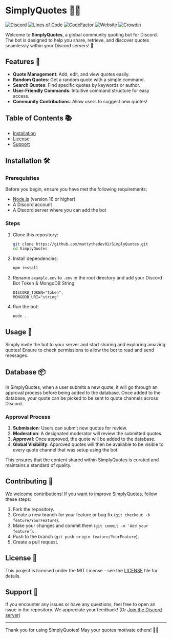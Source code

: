 # SimplyQuotes 🤖✨
 [![Discord](https://img.shields.io/discord/1289393785306091561.svg?label=&logo=discord&logoColor=ffffff&color=7389D8&labelColor=6A7EC2)](https://discord.gg/8g6zUQu)
[![Lines of Code](https://sonarcloud.io/api/project_badges/measure?project=Spiderjockey02_Discord-Bot&metric=ncloc)](https://sonarcloud.io/dashboard?id=Spiderjockey02_Discord-Bot)
[![CodeFactor](https://www.codefactor.io/repository/github/spiderjockey02/discord-bot/badge/master)](https://www.codefactor.io/repository/github/spiderjockey02/discord-bot/overview/master)
![Website](https://img.shields.io/website?down_color=red&down_message=offline&up_color=green&up_message=online&url=https%3A%2F%2Fegglord.dev%2F)
[![Crowdin](https://badges.crowdin.net/egglord-discord-bot/localized.svg)](https://crowdin.com/project/egglord-discord-bot)

Welcome to **SimplyQuotes**, a global community quoting bot for Discord. The bot is designed to help you share, retrieve, and discover quotes seamlessly within your Discord servers! 🌟

## Features 🌈

- **Quote Management**: Add, edit, and view quotes easily.
- **Random Quotes**: Get a random quote with a simple command.
- **Search Quotes**: Find specific quotes by keywords or author.
- **User-Friendly Commands**: Intuitive command structure for easy access.
- **Community Contributions**: Allow users to suggest new quotes!

## Table of Contents 📚

- [Installation](https://github.com/mattythedev01/SimplyQuotes/blob/main/installation.md)
- [License](https://github.com/mattythedev01/SimplyQuotes/blob/main/LICENSE)
- [Support](https://discord.gg/4zaaRkTPZE)

## Installation 🛠️

### Prerequisites

Before you begin, ensure you have met the following requirements:
- [Node.js](https://nodejs.org/) (version 16 or higher)
- A Discord account
- A Discord server where you can add the bot

### Steps

1. Clone this repository:
    ```bash
    git clone https://github.com/mattythedev01/SimplyQuotes.git
    cd SimplyQuotes
    ```

2. Install dependencies:
    ```bash
    npm install
    ```

3. Rename `example.env` to `.env` in the root directory and add your Discord Bot Token & MongoDB String:
    ```
    DISCORD_TOKEN="token",
    MONGODB_URI="string"
    ```

4. Run the bot:
    ```bash
    node .
    ```

## Usage 💬

Simply invite the bot to your server and start sharing and exploring amazing quotes! Ensure to check permissions to allow the bot to read and send messages.

## Database 📦

In SimplyQuotes, when a user submits a new quote, it will go through an approval process before being added to the database. Once added to the database, your quote can be picked to be sent to quote channels across Discord.

### Approval Process

1. **Submission**: Users can submit new quotes for review.
2. **Moderation**: A designated moderator will review the submitted quotes.
3. **Approval**: Once approved, the quote will be added to the database.
4. **Global Visibility**: Approved quotes will then be available to be visible to every quote channel that was setup using the bot.

This ensures that the content shared within SimplyQuotes is curated and maintains a standard of quality.

## Contributing 🤝

We welcome contributions! If you want to improve SimplyQuotes, follow these steps:

1. Fork the repository.
2. Create a new branch for your feature or bug fix (`git checkout -b feature/YourFeature`).
3. Make your changes and commit them (`git commit -m 'Add your feature'`).
4. Push to the branch (`git push origin feature/YourFeature`).
5. Create a pull request.

## License 📄

This project is licensed under the MIT License - see the [LICENSE](LICENSE) file for details.

## Support 💖

If you encounter any issues or have any questions, feel free to open an issue in the repository. We appreciate your feedback! (Or [Join the Discord server](https://discord.gg/4zaaRkTPZE))

---

Thank you for using SimplyQuotes! May your quotes motivate others! 💬✨
